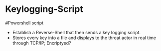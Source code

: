 # Keylogging-Script

#Powershell script
  - Establish a Reverse-Shell that then sends a key logging script.
  - Stores every key into a file and displays to the threat actor in real time through TCP/IP; Encriptyed?
